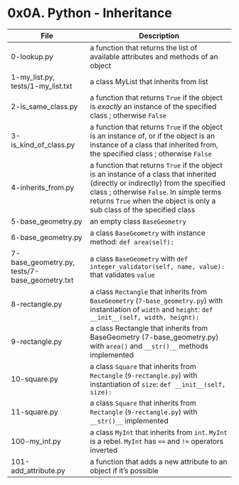 # 0x0A. Python - Inheritance

|File				|Description					|
|-----------------------|-----------------------------------------|
|0-lookup.py		| a function that returns the list of available attributes and methods of an object|
|1-my_list.py, tests/1-my_list.txt|a class MyList that inherits from list	|
|2-is_same_class.py	|a function that returns `True` if the object is _exactly_ an instance of the specified class ; otherwise `False`|
|3-is_kind_of_class.py	|a function that returns `True` if the object is an instance of, or if the object is an instance of a class that inherited from, the specified class ; otherwise `False` |
|4-inherits_from.py	|a function that returns `True` if the object is an instance of a class that inherited (directly or indirectly) from the specified class ; otherwise `False`. In simple terms returns `True` when the object is only a sub class of the specified class |
|5-base_geometry.py	|an empty class `BaseGeometry`	|
|6-base_geometry.py	|a class `BaseGeometry` with instance method: `def area(self):`	|
|7-base_geometry.py, tests/7-base_geometry.txt|a class `BaseGeometry` with `def integer_validator(self, name, value):` that validates `value` |
|8-rectangle.py		|a class `Rectangle` that inherits from `BaseGeometry` (`7-base_geometry.py`) with instantiation of `width` and `height`: `def __init__(self, width, height):` |
|9-rectangle.py		|a class Rectangle that inherits from BaseGeometry (7-base_geometry.py) with `area()` and `__str()__` methods implemented	|
|10-square.py		|a class `Square` that inherits from `Rectangle` (`9-rectangle.py`) with instantiation of  `size`: `def __init__(self, size):` |
|11-square.py		|a class `Square` that inherits from `Rectangle` (`9-rectangle.py`) with `__str()__` implemented	|
|100-my_int.py		|a class `MyInt` that inherits from `int`. `MyInt` is a rebel. `MyInt` has `==` and `!=` operators inverted |
|101-add_attribute.py	|a function that adds a new attribute to an object if it’s possible	|
